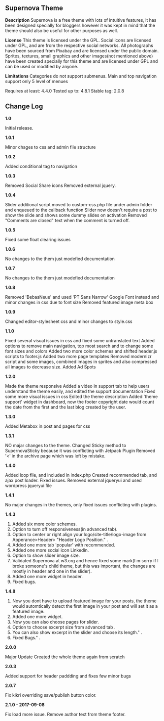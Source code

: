 
Supernova Theme
---------------

**Description**
Supernova is a free theme with lots of intuitive features, it has been designed specially for bloggers however it was kept in mind that the theme should also be useful for other purposes as well.


**License**
This theme is licensed under the GPL.
Social icons are licensed under GPL, and are from the respective social networks.
All photographs have been sourced from Pixabay and are licensed under the public domain.
Sprites, textures, small graphics and other images(not mentioned above) have been created specially for this theme and are licensed under GPL and can be used or modified by anyone.


**Limitations**
Categories do not support submenus.
Main and top navigation support only 5 level of menues

Requires at least:	4.4.0
Tested up to:		4.8.1
Stable tag:         2.0.8


Change Log
---------------

**1.0**

Initial release.

**1.0.1**

Minor chages to css and admin file structure

**1.0.2**

Added conditional tag to navigation

**1.0.3**

Removed Social Share icons
Removed external jquery.

**1.0.4**

Slider additional script moved to custom-css.php file under admin folder and enqueued to the callback function
Slider now doesn't require a post to show the slide and shows some dummy slides on activation
Removed "Comments are closed" text when the comment is turned off.

**1.0.5**

Fixed some float clearing issues

**1.0.6**

No changes to the them just modefied documentation

**1.0.7**

No changes to the them just modefied documentation

**1.0.8**

Removed 'BebasNeue' and used 'PT Sans Narrow' Google Font instead and minor changes in css due to font size
Removed featured image meta box

**1.0.9**

Changed editor-stylesheet css and minor changes to style.css

**1.1.0**

Fixed several visual issues in css and fixed some untranslated text
Added options to remove main navigation, top most search and to change some font sizes and colors
Added two more color schemes and shifted header.js scripts to footer.js
Added two more page templates
Removed modernizr script and some images, combined images in sprites and also compressed all images to decrease size.
Added Ad Spots

**1.2.0**

Made the theme responsive
Added a video in support tab to help users understand the theme easily, and edited the support documentation
Fixed some more visual issues in css
Edited the theme description
Added 'theme support' widget in dashboard, now the footer copyright date would count the date from the first and the last blog created by the user.

**1.3.0**

Added Metabox in post and pages for css

**1.3.1**

NO majar changes to the theme.
Changed Sticky method to SupernovaSticky because it was conflicting with Jetpack Plugin
Removed '<' in the archive page which was left by mistake.


**1.4.0**

Added loop file, and included in index.php
Created recommended tab, and ajax post loader.
Fixed issues.
Removed external jqueryui and used wordpress jqueryui file

**1.4.1**

No major changes in the themes, only fixed issues conflicting with plugins.

**1.4.3**

1) Added six more color schemes.
2) Option to turn off responsiveness(in advanced tab).
3) Option to center or right align your logo/site-title/logo-image from Apperance>Header> "Header Logo Position." .
4) Added one more tab 'popular' with recommended.
5) Added one more social icon Linkedin.
6) Option to show slider image size.
7) Validated Supernova at w3.org and hence fixed some mark(I m sorry if I broke someone's child theme, but this was important, the changes are mostly in header and one in the slider).
8) Added one more widget in header.
9) Fixed bugs.

**1.4.8**

1) Now you dont have to upload featured image for your posts, the theme would automtically detect the first image in your post and will set it as a featured image.
2) Added one more widget.
3) Now you can also choose pages for slider.
4) Option to choose excerpt size from advanced tab .
5) You can also show excerpt in the slider and choose its length." .
6) Fixed Bugs." .

**2.0.0**

Major Update
Created the whole theme again from scratch

**2.0.3**

Added support for header paddding and fixes few minor bugs

**2.0.7**

Fix kikri overriding save/publish button color.

**2.1.0 - 2017-09-08**

Fix load more issue.
Remove author text from theme footer.